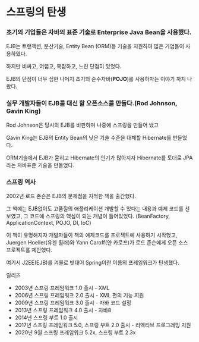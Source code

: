 # 스프링의 탄생

### 초기의 기업들은 자바의 표준 기술로 Enterprise Java Bean을 사용했다.

EJB는 트랜잭션, 분산기술, Entity Bean (ORM)등 기술을 지원하여 많은 기업들이 사용하였다.

하지만 비싸고, 어렵고, 복잡하고, 느린 단점이 있었다.

EJB의 단점이 너무 심한 나머지 초기의 순수자바(**POJO**)를 사용하자는 이야기 까지 나왔다.

### 실무 개발자들이 EJB를 대신 할 오픈소스를 만들다.(Rod Johnson, Gavin King)

Rod Johnson은 당시의 EJB를 비판하며 나중에 스프링을 만들어 냈고

Gavin King는 EJB의 Entity Bean의 낮은 기술 수준을 대체할 Hibernate를 만들었다.

ORM기술에서 EJB가 묻히고 Hibernate의 인기가 많아지자 Hibernate를 토대로 JPA라는 자바표준 기술을 만들었다.

### 스프링 역사

2002년 로드 존슨은 EJB의 문제점을 지적한 책을 출간했다.

그 책에는 EJB없이도 고품질의 애플리케이션 개발할 수 있다는 내용과 예제 코드를 선보였고, 그 코드에 스프링의 핵심이 되는 개념이 들어있었다. (BeanFactory, ApplicationContext, POJO, DI, IoC)

이 책이 유명해지자 개발자들이 책의 예제코드를 프로젝트에 사용하기 시작했고, Juergen Hoeller(유겐 휠러)와 Yann Caroff(얀 카로프)가 로드 존슨에게 오픈 소스 프로젝트를 제안했다.

여기서 J2EE(EJB)를 겨울로 빗대어 Spring이란 이름의 프레임워크가 탄생했다.

릴리즈

- 2003년 스프링 프레임워크 1.0 출시 - XML
- 2006년 스프링 프레임워크 2.0 출시 - XML 편의 기능 지원
- 2009년 스프링 프레임워크 3.0 출시 - 자바 코드 설정
- 2013년 스프링 프레임워크 4.0 출시 - 자바8
- 2014년 스프링 부트 1.0 출시
- 2017년 스프링 프레임워크 5.0, 스프링 부트 2.0 출시 - 리엑티브 프로그래밍 지원
- 2020년 9월 스프링 프레임워크 5.2x, 스프링 부트 2.3x